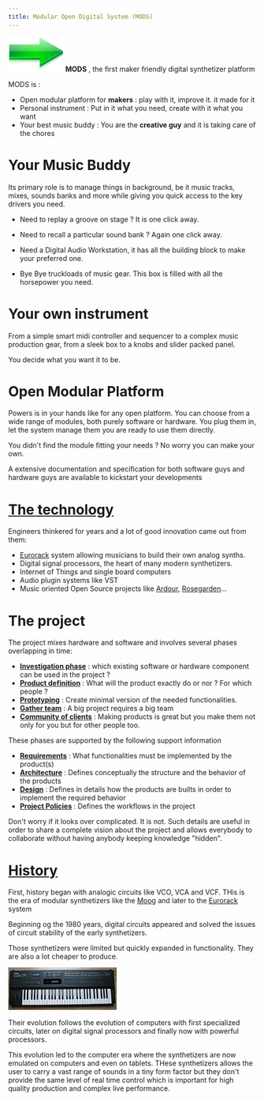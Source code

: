 ```yaml
---
title: Modular Open Digital System (MODS)
---
```

  ![Arrow](../arrow_right.png) __MODS__ , the first maker friendly digital synthetizer platform 

MODS is :
  - Open modular platform for __makers__ : play with it, improve it. it made for it
  - Personal instrument : Put in it what you need, create with it what you want
  - Your best music buddy : You are the __creative guy__ and it is taking care of the chores 

# Your Music Buddy
Its primary role is to manage things in background, be it music tracks, mixes, sounds banks and more while giving you quick access to the key drivers you need.

 - Need to replay a groove on stage ? It is one click away.
 - Need to recall a particular sound bank ? Again one click away.
 - Need a Digital Audio Workstation, it has all the building block to make your preferred one.

 - Bye Bye truckloads of music gear. This box is filled with all the horsepower you need.

# Your own instrument
  From a simple smart midi controller and sequencer to a complex music production gear,
  from a sleek box to a knobs and slider packed panel.

  You decide what you want it to be.

# Open Modular Platform
Powers is in your hands like for any open platform.
You can choose from a wide range of modules, both purely software or hardware.
You plug them in, let the system manage them you are ready to use them directly.

You didn't find the module fitting your needs ?  No worry you can make your own.

A extensive documentation and specification for both software guys and hardware guys are available to kickstart your developments

# [The technology](./technology.md)
Engineers thinkered for years and a lot of good innovation came out from them:
 - [Eurorack](https://en.wikipedia.org/wiki/Eurorack) system allowing musicians to build their own analog synths.
 - Digital signal processors, the heart of many modern synthetizers.
 - Internet of Things and single board computers
 - Audio plugin systems like VST
 - Music oriented Open Source projects like [Ardour](https://ardour.org/), [Rosegarden](https://www.rosegardenmusic.com/)...

# The project
The project mixes hardware and software and involves several phases overlapping in time:
 - __[Investigation phase](investigation.md)__ : which existing software or hardware component can be used in the project ?
 - __[Product definition](definition.md)__ : What will the product exactly do or nor ? For which people ?
 - __[Prototyping](prototyping.md)__ : Create minimal version of the needed functionalities.
 - __[Gather team](team.md)__ : A big project requires a big team
 - __[Community of clients](community.md)__ : Making products is great but you make them  not only for you but for other people too.

These phases are supported by the following support information
 - __[Requirements](requirements.md)__ : What functionalities must be implemented by the product(s)
 - __[Architecture](architecture.md)__ : Defines conceptually the structure and the behavior of the products
 - __[Design](design.md)__ : Defines in details how the products are builts in order to implement the required behavior
 - __[Project Policies](policies.md)__ : Defines the workflows in the project

Don't worry if it looks over complicated. It is not. Such details are useful in order to share a complete vision about the project and allows everybody to
collaborate without having anybody keeping knowledge "hidden".

# [History](./history.md)
First, history began with analogic circuits like VCO, VCA and VCF. THis is the era of modular synthetizers like the [Moog](https://www.moogmusic.com/) and later to the [Eurorack](https://en.wikipedia.org/wiki/Eurorack) system

Beginning og the 1980 years, digital circuits appeared and solved the issues of circuit stability of the early synthetizers.

Those synthetizers were limited but quickly expanded in functionality. They are also a lot cheaper to produce.

![DX7](./dx7.png)

Their evolution follows the evolution of computers with first specialized circuits, later on digital signal processors and finally now with powerful processors.

This evolution led to the computer era where the synthetizers are now emulated on computers and even on tablets.
THese synthetizers allows the user to carry a vast range of sounds in a tiny form factor but they don't provide the same level of real time control 
which is important for high quality production and complex live performance.

